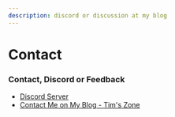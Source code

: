 ```yaml
---
description: discord or discussion at my blog
---
```


# Contact



### Contact, Discord or Feedback

* [Discord Server](https://discord.gg/VvCnuT)
* [Contact Me on My Blog - Tim's Zone](https://tim.bai.uno/python-course/#comment-2)

